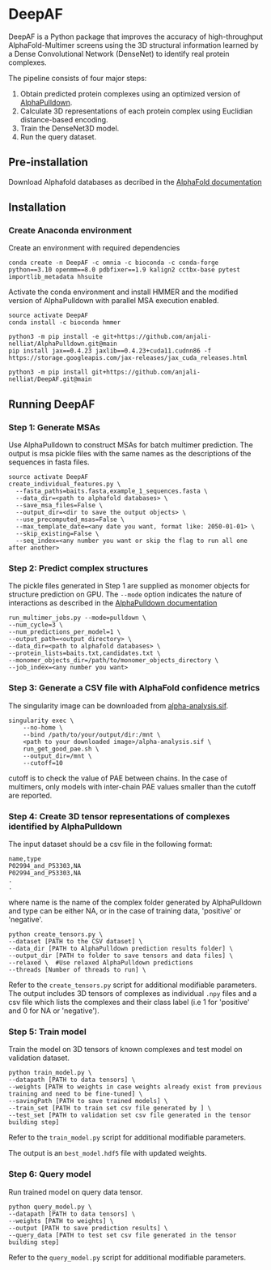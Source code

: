 # DeepAF
DeepAF is a Python package that improves the accuracy of high-throughput AlphaFold-Multimer screens using the 3D structural information learned by a  Dense Convolutional Network (DenseNet) to identify real protein complexes. 

The pipeline consists of four major steps:
1. Obtain predicted protein complexes using an optimized version of [AlphaPulldown](https://github.com/KosinskiLab/AlphaPulldown/tree/main).
2. Calculate 3D representations of each protein complex using Euclidian distance-based encoding.
3. Train the DenseNet3D model.
4. Run the query dataset.

## Pre-installation
Download Alphafold databases as decribed in the [AlphaFold documentation](https://github.com/google-deepmind/alphafold)

## Installation
### Create Anaconda environment
Create an environment with required dependencies
```
conda create -n DeepAF -c omnia -c bioconda -c conda-forge python==3.10 openmm==8.0 pdbfixer==1.9 kalign2 cctbx-base pytest importlib_metadata hhsuite
```
Activate the conda environment and install HMMER and the modified version of AlphaPulldown with parallel MSA execution enabled.
```
source activate DeepAF
conda install -c bioconda hmmer

python3 -m pip install -e git+https://github.com/anjali-nelliat/AlphaPulldown.git@main
pip install jax==0.4.23 jaxlib==0.4.23+cuda11.cudnn86 -f https://storage.googleapis.com/jax-releases/jax_cuda_releases.html

python3 -m pip install git+https://github.com/anjali-nelliat/DeepAF.git@main

```

## Running DeepAF
### Step 1: Generate MSAs
Use AlphaPulldown to construct MSAs for batch multimer prediction. The output is msa pickle files with the same names as the descriptions of the sequences in fasta files.
```
source activate DeepAF
create_individual_features.py \
  --fasta_paths=baits.fasta,example_1_sequences.fasta \
  --data_dir=<path to alphafold databases> \
  --save_msa_files=False \
  --output_dir=<dir to save the output objects> \ 
  --use_precomputed_msas=False \
  --max_template_date=<any date you want, format like: 2050-01-01> \
  --skip_existing=False \
  --seq_index=<any number you want or skip the flag to run all one after another>
```

### Step 2: Predict complex structures
The pickle files generated in Step 1 are supplied as monomer objects for structure prediction on GPU. The ```--mode``` option indicates the nature of interactions as described in the [AlphaPulldown documentation](https://github.com/KosinskiLab/AlphaPulldown/tree/main)
```
run_multimer_jobs.py --mode=pulldown \
--num_cycle=3 \
--num_predictions_per_model=1 \
--output_path=<output directory> \ 
--data_dir=<path to alphafold databases> \ 
--protein_lists=baits.txt,candidates.txt \
--monomer_objects_dir=/path/to/monomer_objects_directory \
--job_index=<any number you want>
```

### Step 3: Generate a CSV file with AlphaFold confidence metrics
The singularity image can be downloaded from [alpha-analysis.sif](https://drive.google.com/file/d/1FzvFf9FaMG0_kZSHAHdnkxWq-K4pz4F7/view?usp=sharing). 
```
singularity exec \
    --no-home \
    --bind /path/to/your/output/dir:/mnt \
    <path to your downloaded image>/alpha-analysis.sif \
    run_get_good_pae.sh \
    --output_dir=/mnt \
    --cutoff=10
```
cutoff is to check the value of PAE between chains. In the case of multimers, only models with inter-chain PAE values smaller than the cutoff are reported.

### Step 4: Create 3D tensor representations of complexes identified by AlphaPulldown
The input dataset should be a csv file in the following format:
```
name,type
P02994_and_P53303,NA
P02994_and_P53303,NA
.
.
```
where name is the name of the complex folder generated by AlphaPulldown and type can be either NA, or in the case of training data, 'positive' or 'negative'.

```
python create_tensors.py \
--dataset [PATH to the CSV dataset] \
--data_dir [PATH to AlphaPulldown prediction results folder] \
--output_dir [PATH to folder to save tensors and data files] \
--relaxed \  #Use relaxed AlphaPulldown predictions
--threads [Number of threads to run] \
```
Refer to the ```create_tensors.py``` script for additional modifiable parameters.
The output includes 3D tensors of complexes as individual ```.npy``` files and a csv file which lists the complexes and their class label (i.e 1 for 'positive' and 0 for NA or 'negative'). 

### Step 5: Train model
Train the model on 3D tensors of known complexes and test model on validation dataset. 
```
python train_model.py \
--datapath [PATH to data tensors] \
--weights [PATH to weights in case weights already exist from previous training and need to be fine-tuned] \
--savingPath [PATH to save trained models] \
--train_set [PATH to train set csv file generated by ] \
--test_set [PATH to validation set csv file generated in the tensor building step]
```
Refer to the ```train_model.py``` script for additional modifiable parameters.

The output is an ```best_model.hdf5``` file with updated weights.  

### Step 6: Query model
Run trained model on query data tensor.
```
python query_model.py \
--datapath [PATH to data tensors] \
--weights [PATH to weights] \
--output [PATH to save prediction results] \
--query_data [PATH to test set csv file generated in the tensor building step]
```
Refer to the ```query_model.py``` script for additional modifiable parameters.


